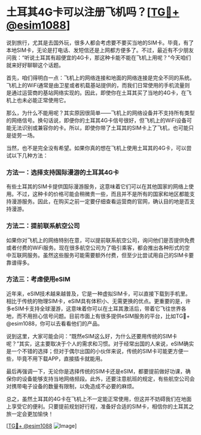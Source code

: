 # 土耳其4G卡可以注册飞机吗？[[TG💪+ @esim1088](https://t.me/s/esim1088)]

说到旅行，尤其是去国外玩，很多人都会考虑要不要买当地的SIM卡。毕竟，有了本地SIM卡，无论是打电话、发短信还是上网都方便多了。不过，最近有不少朋友问我：“听说土耳其有超便宜的4G卡，那这种卡能不能在飞机上用呢？”今天咱们就来好好聊聊这个话题。

首先，咱们得明白一点：飞机上的网络连接和地面的网络连接是完全不同的系统。飞机上的WiFi通常是由卫星或者机载基站提供的，而我们日常使用的手机流量则是通过运营商的基站网络实现的。因此，即使你在土耳其买了当地的4G卡，在飞机上也未必能正常使用它。

那么，为什么不能用呢？其实原因很简单——飞机上的网络设备并不支持所有类型的网络信号。换句话说，即便你的土耳其4G卡信号很好，但飞机上的WiFi设备可能无法识别或兼容你的卡。所以，即使你带了土耳其的SIM卡上了飞机，也可能只是徒劳一场。

当然，也不是完全没有希望。如果你真的想在飞机上使用土耳其的4G卡，可以尝试以下几种方法：

### 方法一：选择支持国际漫游的土耳其4G卡

有些土耳其的SIM卡提供国际漫游服务，这意味着它们可以在其他国家的网络上使用。不过，这种卡的价格可能会稍微贵一些，而且并不是所有的国家和地区都能支持漫游服务。因此，在购买之前一定要仔细查看运营商的官网，确认目的地是否支持漫游。

### 方法二：提前联系航空公司

如果你对飞机上的网络特别在意，可以提前联系航空公司，询问他们是否提供免费或者付费的WiFi服务。现在很多航空公司为了吸引乘客，都会推出各种形式的空中互联网服务。虽然这些服务可能需要额外付费，但至少比尝试用自己的SIM卡要靠谱得多。

### 方法三：考虑使用eSIM

近年来，eSIM技术越来越普及，它是一种虚拟SIM卡，可以直接下载到手机里。相比于传统的物理SIM卡，eSIM具有体积小、无需更换的优点。更重要的是，许多eSIM卡支持全球漫游，这意味着你可以在土耳其激活后，带着它飞往世界各地，而不用担心信号问题。目前市面上有很多提供eSIM服务的平台，比如TG💪+ @esim1088，你可以去看看他们的产品。

说到这里，大家可能会问：“既然eSIM这么好，为什么还要用传统的SIM卡呢？”其实，这主要取决于个人的需求和习惯。对于经常出国的人来说，eSIM确实是一个不错的选择；但对于偶尔出国的小伙伴来说，传统的SIM卡可能更方便一些，毕竟不用下载APP，直接插卡就能用。

最后再强调一下，无论你是选择传统的SIM卡还是eSIM，都要提前做好功课，确保你的设备能够支持当地网络频段。此外，还要注意航班的规定，有些航空公司会对携带电子设备的数量有限制，以免造成不必要的麻烦。

总之，虽然土耳其的4G卡在飞机上不一定能正常使用，但这并不妨碍我们在地面上享受它的便利。只要提前规划好行程，准备好合适的SIM卡，相信你的土耳其之旅一定会更加愉快！

[[TG💪+ @esim1088](https://t.me/s/esim1088) ![Image](https://i.postimg.cc/4NQfJmqS/Snipaste-2025-05-13-00-14-12.png)]